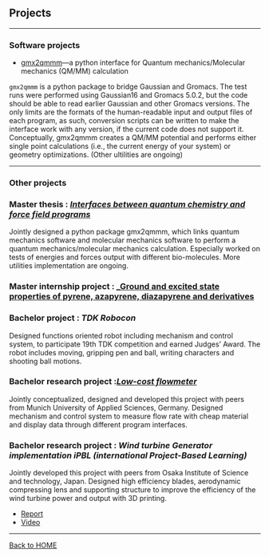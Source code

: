 ## Projects

---

### Software projects

- [gmx2qmmm](https://github.com/gmx2qmmm/gmx2qmmm_portable)—a python interface for Quantum mechanics/Molecular mechanics (QM/MM) calculation


`gmx2qmmm` is a python package to bridge Gaussian and Gromacs. The test runs were performed using Gaussian16 and Gromacs 5.0.2, but the code should be able to read earlier Gaussian and other Gromacs versions. The only limits are the formats of the human-readable input and output files of each program, as such, conversion scripts can be written to make the interface work with any version, if the current code does not support it. Conceptually, gmx2qmmm creates a QM/MM potential and performs either single point calculations (i.e., the current energy of your system) or geometry optimizations. (Other ultilities are ongoing)

---

### Other projects


### Master thesis : [_Interfaces between quantum chemistry and force field programs_](https://github.com/yuap94/yuap94/blob/gh-pages/pdf/Master_thesis.pdf)

Jointly designed a python package gmx2qmmm, which links quantum mechanics software and molecular mechanics software to perform a quantum mechanics/molecular mechanics calculation. Especially worked on tests of energies and forces output with different bio-molecules. More utilities implementation are ongoing.

### Master internship project :  [_Ground and excited state properties of pyrene, azapyrene, diazapyrene and derivatives](https://github.com/yuap94/yuap94/blob/gh-pages/pdf/Internship_neu.pdf)


### Bachelor project : _TDK Robocon_ <!-- https://www.youtube.com/watch?v=H_iUjzjunIo-->

Designed functions oriented robot including mechanism and control system, to participate 19th TDK competition and earned Judges’ Award. The robot includes moving, gripping pen and ball, writing characters and shooting ball motions.

### Bachelor research project :[_Low-cost flowmeter_](https://github.com/yuap94/yuap94/blob/gh-pages/pdf/Internship_neu.pdf)

Jointly conceptualized, designed and developed this project with peers from Munich University of Applied Sciences, Germany. Designed mechanism and control system to measure flow rate with cheap material and display data through different program interfaces.

### Bachelor research project : _Wind turbine Generator implementation iPBL (international Project-Based Learning)_

Jointly developed this project with peers from Osaka Institute of Science and technology, Japan. Designed high efficiency blades, aerodynamic compressing lens and supporting structure to improve the efficiency of the wind turbine power and output with 3D printing.

- [Report](https://github.com/yuap94/yuap94/blob/gh-pages/pdf/pbl.pdf)
- [Video](https://drive.google.com/file/d/0B-XOMB-MCBcmeFFSNEhBZzRjMlE/view?usp=sharing)

---

[Back to HOME](index)
